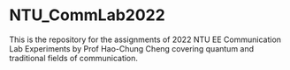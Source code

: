 # NTU_CommLab2022
This is the repository for the assignments of 2022 NTU EE Communication Lab Experiments by Prof Hao-Chung Cheng covering quantum and traditional fields of communication.
